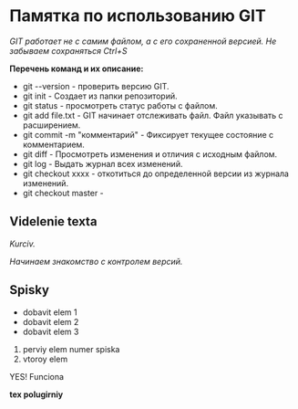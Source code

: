 # Памятка по использованию GIT
 
*GIT работает не с самим файлом, а с его сохраненной версией. Не забываем сохраняться Ctrl+S* 

**Перечень команд и их описание:**

* git --version - проверить версию GIT.
* git init - Создает из папки репозиторий.
* git status - просмотреть статус работы с файлом.
* git add file.txt - GIT начинает отслеживать файл. Файл указывать с расширением.
* git commit -m "комментарий" - Фиксирует текущее состояние с комментарием.
* git diff - Просмотреть изменения и отличия с исходным файлом.
* git log - Выдать журнал всех изменений.
* git checkout xxxx - откотиться до определенной версии из журнала изменений.
* git checkout master -




## Videlenie texta

*Kurciv.*

*Начинаем знакомство с контролем версий.*

## Spisky

* dobavit elem 1
* dobavit elem 2
* dobavit elem 3

1. perviy elem numer spiska
2. vtoroy elem

YES! Funciona



**tex polugirniy**